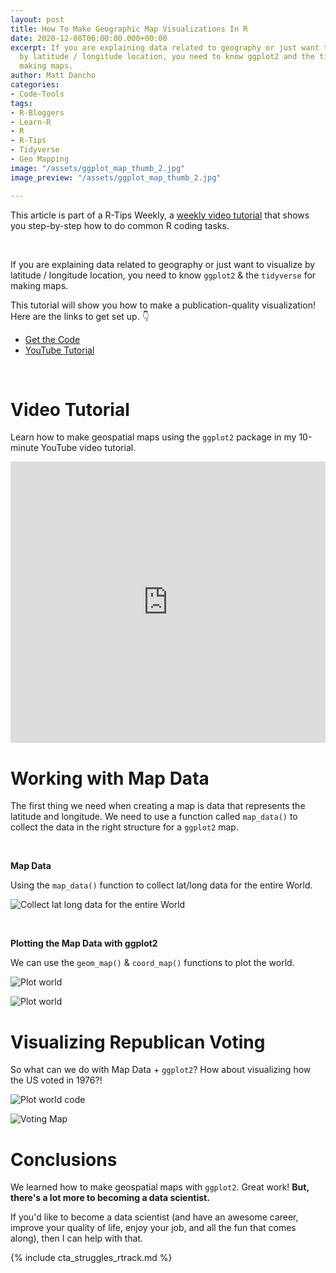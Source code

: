 ```yaml
---
layout: post
title: How To Make Geographic Map Visualizations In R
date: 2020-12-08T06:00:00.000+00:00
excerpt: If you are explaining data related to geography or just want to visualize
  by latitude / longitude location, you need to know ggplot2 and the tidyverse for
  making maps.
author: Matt Dancho
categories:
- Code-Tools
tags:
- R-Bloggers
- Learn-R
- R
- R-Tips
- Tidyverse
- Geo Mapping
image: "/assets/ggplot_map_thumb_2.jpg"
image_preview: "/assets/ggplot_map_thumb_2.jpg"

---
```

This article is part of a R-Tips Weekly, a [weekly video tutorial](https://learn.business-science.io/r-tips-newsletter) that shows you step-by-step how to do common R coding tasks.

<br/>

If you are explaining data related to geography or just want to visualize by latitude / longitude location, you need to know `ggplot2` & the `tidyverse` for making maps.

This tutorial will show you how to make a publication-quality visualization! Here are the links to get set up. 👇

* [Get the Code](https://learn.business-science.io/r-tips-newsletter)
* [YouTube Tutorial](https://youtu.be/D5OBWBM5kwk)

<br>


# Video Tutorial

Learn how to make geospatial maps using the `ggplot2`  package in my 10-minute YouTube video tutorial.

<iframe width="100%" height="450" src="https://www.youtube.com/embed/D5OBWBM5kwk" title="YouTube video player" frameborder="0" allow="accelerometer; autoplay; clipboard-write; encrypted-media; gyroscope; picture-in-picture" allowfullscreen></iframe>

# Working with Map Data

The first thing we need when creating a map is data that represents the latitude and longitude. We need to use a function called `map_data()` to collect the data in the right structure for a `ggplot2` map.

<br>

**Map Data**

Using the `map_data()` function to collect lat/long data for the entire World.

![Collect lat long data for the entire World](/assets/2020-12-08-geographic-map-visualization/map_data.jpg)

<br>

**Plotting the Map Data with ggplot2**

We can use the `geom_map()` & `coord_map()` functions to plot the world.

![Plot world](/assets/2020-12-08-geographic-map-visualization/geom_map.jpg)

![Plot world](/assets/2020-12-08-geographic-map-visualization/world_image.jpg)

# Visualizing Republican Voting

So what can we do with Map Data + `ggplot2`? How about visualizing how the US voted in 1976?!

![Plot world code](/assets/2020-12-08-geographic-map-visualization/full_code.jpg)

![Voting  Map](/assets/2020-12-08-geographic-map-visualization/voting_map.jpg)

# Conclusions

We learned how to make geospatial maps with `ggplot2`. Great work! **But, there's a lot more to becoming a data scientist.**

If you'd like to become a data scientist (and have an awesome career, improve your quality of life, enjoy your job, and all the fun that comes along), then I can help with that.

{% include cta_struggles_rtrack.md %}
